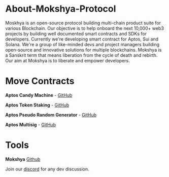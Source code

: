 # About-Mokshya-Protocol
Moskhya is an open-source protocol building multi-chain product suite for various Blockchain.
Our objective is to help onboard the next 10,000+ web3 projects by building well documented smart contracts and SDKs for developers.
Currently we're developing smart contract for Aptos, Sui and Solana.
We're a group of like-minded devs and project managers building open-source and innovative solutions for multiple blockchains. Mokshya is a Sanskrit term that means liberation from the cycle of death and rebirth. Our aim at Mokshya is to liberate and empower developers.

# Move Contracts

**Aptos Candy Machine** - [GitHub](https://github.com/mokshyaprotocol/aptos-candymachine)

**Aptos Token Staking** - [GitHub](https://github.com/mokshyaprotocol/aptos-token-staking)

**Aptos Pseudo Random Generator** - [GitHub](https://github.com/mokshyaprotocol/pseudo-random-generator)

**Aptos Multisig** - [GitHub](https://github.com/mokshyaprotocol/aptos-multisig)

# Tools

**Mokshya** [Github](https://www.npmjs.com/package/mokshya)


Join our [discord](https://discord.gg/muMT2ryMaH) for any dev discussion.
